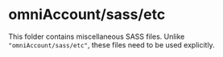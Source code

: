 # omniAccount/sass/etc

This folder contains miscellaneous SASS files. Unlike `"omniAccount/sass/etc"`, these files
need to be used explicitly.
